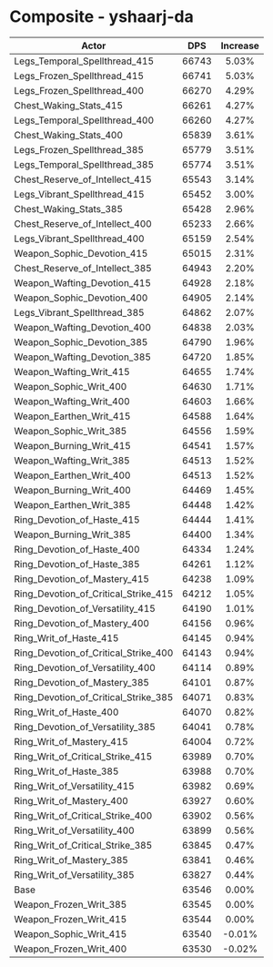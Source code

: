 # Composite - yshaarj-da
| Actor | DPS | Increase |
|---|:---:|:---:|
|Legs_Temporal_Spellthread_415|66743|5.03%|
|Legs_Frozen_Spellthread_415|66741|5.03%|
|Legs_Frozen_Spellthread_400|66270|4.29%|
|Chest_Waking_Stats_415|66261|4.27%|
|Legs_Temporal_Spellthread_400|66260|4.27%|
|Chest_Waking_Stats_400|65839|3.61%|
|Legs_Frozen_Spellthread_385|65779|3.51%|
|Legs_Temporal_Spellthread_385|65774|3.51%|
|Chest_Reserve_of_Intellect_415|65543|3.14%|
|Legs_Vibrant_Spellthread_415|65452|3.00%|
|Chest_Waking_Stats_385|65428|2.96%|
|Chest_Reserve_of_Intellect_400|65233|2.66%|
|Legs_Vibrant_Spellthread_400|65159|2.54%|
|Weapon_Sophic_Devotion_415|65015|2.31%|
|Chest_Reserve_of_Intellect_385|64943|2.20%|
|Weapon_Wafting_Devotion_415|64928|2.18%|
|Weapon_Sophic_Devotion_400|64905|2.14%|
|Legs_Vibrant_Spellthread_385|64862|2.07%|
|Weapon_Wafting_Devotion_400|64838|2.03%|
|Weapon_Sophic_Devotion_385|64790|1.96%|
|Weapon_Wafting_Devotion_385|64720|1.85%|
|Weapon_Wafting_Writ_415|64655|1.74%|
|Weapon_Sophic_Writ_400|64630|1.71%|
|Weapon_Wafting_Writ_400|64603|1.66%|
|Weapon_Earthen_Writ_415|64588|1.64%|
|Weapon_Sophic_Writ_385|64556|1.59%|
|Weapon_Burning_Writ_415|64541|1.57%|
|Weapon_Wafting_Writ_385|64513|1.52%|
|Weapon_Earthen_Writ_400|64513|1.52%|
|Weapon_Burning_Writ_400|64469|1.45%|
|Weapon_Earthen_Writ_385|64448|1.42%|
|Ring_Devotion_of_Haste_415|64444|1.41%|
|Weapon_Burning_Writ_385|64400|1.34%|
|Ring_Devotion_of_Haste_400|64334|1.24%|
|Ring_Devotion_of_Haste_385|64261|1.12%|
|Ring_Devotion_of_Mastery_415|64238|1.09%|
|Ring_Devotion_of_Critical_Strike_415|64212|1.05%|
|Ring_Devotion_of_Versatility_415|64190|1.01%|
|Ring_Devotion_of_Mastery_400|64156|0.96%|
|Ring_Writ_of_Haste_415|64145|0.94%|
|Ring_Devotion_of_Critical_Strike_400|64143|0.94%|
|Ring_Devotion_of_Versatility_400|64114|0.89%|
|Ring_Devotion_of_Mastery_385|64101|0.87%|
|Ring_Devotion_of_Critical_Strike_385|64071|0.83%|
|Ring_Writ_of_Haste_400|64070|0.82%|
|Ring_Devotion_of_Versatility_385|64041|0.78%|
|Ring_Writ_of_Mastery_415|64004|0.72%|
|Ring_Writ_of_Critical_Strike_415|63989|0.70%|
|Ring_Writ_of_Haste_385|63988|0.70%|
|Ring_Writ_of_Versatility_415|63982|0.69%|
|Ring_Writ_of_Mastery_400|63927|0.60%|
|Ring_Writ_of_Critical_Strike_400|63902|0.56%|
|Ring_Writ_of_Versatility_400|63899|0.56%|
|Ring_Writ_of_Critical_Strike_385|63845|0.47%|
|Ring_Writ_of_Mastery_385|63841|0.46%|
|Ring_Writ_of_Versatility_385|63827|0.44%|
|Base|63546|0.00%|
|Weapon_Frozen_Writ_385|63545|0.00%|
|Weapon_Frozen_Writ_415|63544|0.00%|
|Weapon_Sophic_Writ_415|63540|-0.01%|
|Weapon_Frozen_Writ_400|63530|-0.02%|
